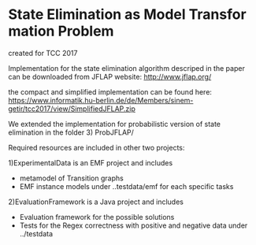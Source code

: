 # State Elimination as Model Transformation Problem
created for TCC 2017

Implementation for the state elimination algorithm descriped in the paper can be downloaded from JFLAP website:
http://www.jflap.org/

the compact and simplified implementation can be found here:
https://www.informatik.hu-berlin.de/de/Members/sinem-getir/tcc2017/view/SimplifiedJFLAP.zip

We extended the implementation for probabilistic version of state elimination in the folder 3) ProbJFLAP/

Required resources are included in other two projects:

1)ExperimentalData is an EMF project and includes
- metamodel of Transition graphs
- EMF instance models under ..testdata/emf for each specific tasks

2)EvaluationFramework is a Java project and includes

- Evaluation framework for the possible solutions
- Tests for the Regex correctness with positive and negative data under ../testdata



